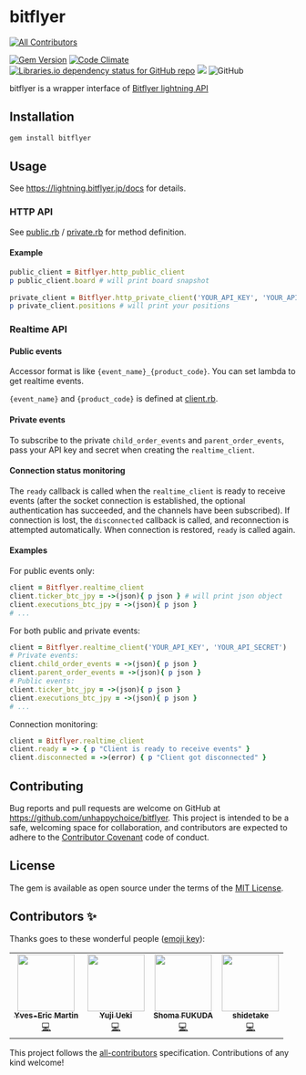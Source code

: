 # bitflyer
<!-- ALL-CONTRIBUTORS-BADGE:START - Do not remove or modify this section -->
[![All Contributors](https://img.shields.io/badge/all_contributors-4-orange.svg?style=flat-square)](#contributors-)
<!-- ALL-CONTRIBUTORS-BADGE:END -->
[![Gem Version](https://badge.fury.io/rb/bitflyer.svg)](https://badge.fury.io/rb/bitflyer)
[![Code Climate](https://codeclimate.com/github/bitflyer-tools/bitflyer/badges/gpa.svg)](https://codeclimate.com/github/bitflyer-tools/bitflyer)
[![Libraries.io dependency status for GitHub repo](https://img.shields.io/librariesio/github/bitflyer-tools/bitflyer.svg)](https://libraries.io/github/bitflyer-tools/bitflyer)
![](http://ruby-gem-downloads-badge.herokuapp.com/bitflyer?type=total)
![GitHub](https://img.shields.io/github/license/bitflyer-tools/bitflyer.svg)

bitflyer is a wrapper interface of [Bitflyer lightning API](https://lightning.bitflyer.jp/docs)  

## Installation

```sh
gem install bitflyer
```

## Usage

See https://lightning.bitflyer.jp/docs for details.

### HTTP API

See [public.rb](./lib/bitflyer/http/public.rb) / [private.rb](./lib/bitflyer/http/private.rb) for method definition.

#### Example

```ruby 
public_client = Bitflyer.http_public_client
p public_client.board # will print board snapshot
 
private_client = Bitflyer.http_private_client('YOUR_API_KEY', 'YOUR_API_SECRET')
p private_client.positions # will print your positions
```

### Realtime API

#### Public events

Accessor format is like `{event_name}_{product_code}`.
You can set lambda to get realtime events.

`{event_name}` and `{product_code}` is defined at [client.rb](./lib/bitflyer/realtime/client.rb).

#### Private events

To subscribe to the private `child_order_events` and `parent_order_events`, pass your API key and secret when creating the `realtime_client`.

#### Connection status monitoring

The `ready` callback is called when the `realtime_client` is ready to receive events (after the socket connection is established, the optional authentication has succeeded, and the channels have been subscribed). If connection is lost, the `disconnected` callback is called, and reconnection is attempted automatically. When connection is restored, `ready` is called again.

#### Examples

For public events only:
```ruby
client = Bitflyer.realtime_client
client.ticker_btc_jpy = ->(json){ p json } # will print json object
client.executions_btc_jpy = ->(json){ p json }
# ...
```

For both public and private events:
```ruby
client = Bitflyer.realtime_client('YOUR_API_KEY', 'YOUR_API_SECRET')
# Private events:
client.child_order_events = ->(json){ p json }
client.parent_order_events = ->(json){ p json }
# Public events:
client.ticker_btc_jpy = ->(json){ p json }
client.executions_btc_jpy = ->(json){ p json }
# ...
```

Connection monitoring:
```ruby
client = Bitflyer.realtime_client
client.ready = -> { p "Client is ready to receive events" }
client.disconnected = ->(error) { p "Client got disconnected" }
```



## Contributing

Bug reports and pull requests are welcome on GitHub at https://github.com/unhappychoice/bitflyer. This project is intended to be a safe, welcoming space for collaboration, and contributors are expected to adhere to the [Contributor Covenant](http://contributor-covenant.org) code of conduct.


## License

The gem is available as open source under the terms of the [MIT License](http://opensource.org/licenses/MIT).


## Contributors ✨

Thanks goes to these wonderful people ([emoji key](https://allcontributors.org/docs/en/emoji-key)):

<!-- ALL-CONTRIBUTORS-LIST:START - Do not remove or modify this section -->
<!-- prettier-ignore-start -->
<!-- markdownlint-disable -->
<table>
  <tr>
    <td align="center"><a href="https://github.com/yemartin"><img src="https://avatars.githubusercontent.com/u/139002?v=4?s=100" width="100px;" alt=""/><br /><sub><b>Yves-Eric Martin</b></sub></a><br /><a href="https://github.com/unhappychoice/bitflyer/commits?author=yemartin" title="Code">💻</a></td>
    <td align="center"><a href="http://blog.unhappychoice.com"><img src="https://avatars.githubusercontent.com/u/5608948?v=4?s=100" width="100px;" alt=""/><br /><sub><b>Yuji Ueki</b></sub></a><br /><a href="https://github.com/unhappychoice/bitflyer/commits?author=unhappychoice" title="Code">💻</a></td>
    <td align="center"><a href="https://github.com/fkshom"><img src="https://avatars.githubusercontent.com/u/1889118?v=4?s=100" width="100px;" alt=""/><br /><sub><b>Shoma FUKUDA</b></sub></a><br /><a href="https://github.com/unhappychoice/bitflyer/commits?author=fkshom" title="Code">💻</a></td>
    <td align="center"><a href="http://shidetake.com"><img src="https://avatars.githubusercontent.com/u/1559558?v=4?s=100" width="100px;" alt=""/><br /><sub><b>shidetake</b></sub></a><br /><a href="https://github.com/unhappychoice/bitflyer/commits?author=shidetake" title="Code">💻</a></td>
  </tr>
</table>

<!-- markdownlint-restore -->
<!-- prettier-ignore-end -->

<!-- ALL-CONTRIBUTORS-LIST:END -->

This project follows the [all-contributors](https://github.com/all-contributors/all-contributors) specification. Contributions of any kind welcome!
